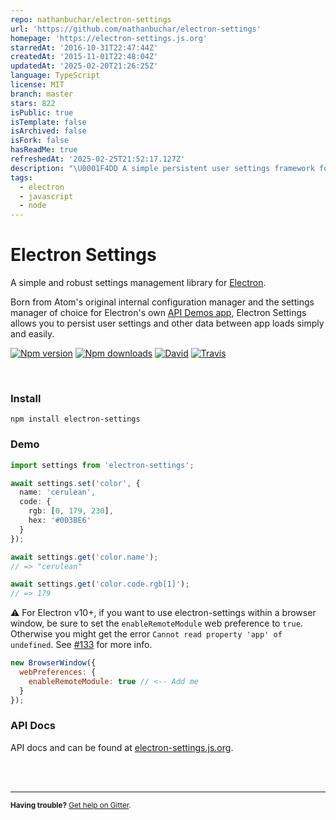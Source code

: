 ```yaml
---
repo: nathanbuchar/electron-settings
url: 'https://github.com/nathanbuchar/electron-settings'
homepage: 'https://electron-settings.js.org'
starredAt: '2016-10-31T22:47:44Z'
createdAt: '2015-11-01T22:48:04Z'
updatedAt: '2025-02-20T21:26:25Z'
language: TypeScript
license: MIT
branch: master
stars: 822
isPublic: true
isTemplate: false
isArchived: false
isFork: false
hasReadMe: true
refreshedAt: '2025-02-25T21:52:17.127Z'
description: "\U0001F4DD A simple persistent user settings framework for Electron."
tags:
  - electron
  - javascript
  - node
---
```


# Electron Settings

A simple and robust settings management library for [Electron](https://electronjs.org).

Born from Atom's original internal configuration manager and the settings manager of choice for Electron's own [API Demos app](https://github.com/electron/electron-api-demos), Electron Settings allows you to persist user settings and other data between app loads simply and easily.

[![Npm version][badge_npm-version]][external_npm]
[![Npm downloads][badge_npm-downloads]][external_npm]
[![David][badge_david]][external_david]
[![Travis][badge_travis]][external_travis]

<br/>

### Install

```
npm install electron-settings
```

### Demo

```ts
import settings from 'electron-settings';

await settings.set('color', {
  name: 'cerulean',
  code: {
    rgb: [0, 179, 230],
    hex: '#003BE6'
  }
});

await settings.get('color.name');
// => "cerulean"

await settings.get('color.code.rgb[1]');
// => 179
```

⚠ For Electron v10+, if you want to use electron-settings within a browser window, be sure to set the `enableRemoteModule` web preference to `true`. Otherwise you might get the error `Cannot read property 'app' of undefined`. See [#133](https://github.com/nathanbuchar/electron-settings/issues/133) for more info.

```js
new BrowserWindow({
  webPreferences: {
    enableRemoteModule: true // <-- Add me
  }
});
```

### API Docs

API docs and can be found at [electron-settings.js.org](https://electron-settings.js.org).



<br/>
<br/>
<hr/>

<small>**Having trouble?** [Get help on Gitter][external_gitter].</small>





[docs]: https://nathanbuchar.github.io/electron-settings/

[badge_npm-version]: https://img.shields.io/npm/v/electron-settings.svg
[badge_npm-downloads]: https://img.shields.io/npm/dm/electron-settings.svg
[badge_david]: https://img.shields.io/david/nathanbuchar/electron-settings.svg
[badge_travis]: https://img.shields.io/travis/nathanbuchar/electron-settings/master.svg

[external_david]: https://david-dm.org/nathanbuchar/electron-settings
[external_electron]: https://electron.atom.io
[external_gitter]: https://gitter.im/nathanbuchar/electron-settings
[external_npm]: https://npmjs.org/package/electron-settings
[external_travis]: https://travis-ci.org/nathanbuchar/electron-settings.svg?branch=master
